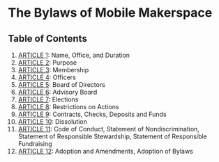 The Bylaws of Mobile Makerspace
======

Table of Contents
---

1.  [ARTICLE 1](ARTICLE-01.markdown): Name, Office, and Duration
2.  [ARTICLE 2](ARTICLE-02.markdown): Purpose
3.  [ARTICLE 3](ARTICLE-03.markdown): Membership
4.  [ARTICLE 4](ARTICLE-04.markdown): Officers
5.  [ARTICLE 5](ARTICLE-05.markdown): Board of Directors
6.  [ARTICLE 6](ARTICLE-06.markdown): Advisory Board
7.  [ARTICLE 7](ARTICLE-07.markdown): Elections
8.  [ARTICLE 8](ARTICLE-08.markdown): Restrictions on Actions
9.  [ARTICLE 9](ARTICLE-09.markdown): Contracts, Checks, Deposits and Funds
10. [ARTICLE 10](ARTICLE-10.markdown): Dissolution
11. [ARTICLE 11](ARTICLE-11.markdown): Code of Conduct, Statement of Nondiscrimination, Statement of Responsible Stewardship, Statement of Responsible Fundraising
12. [ARTICLE 12](ARTICLE-12.markdown): Adoption and Amendments, Adoption of Bylaws
